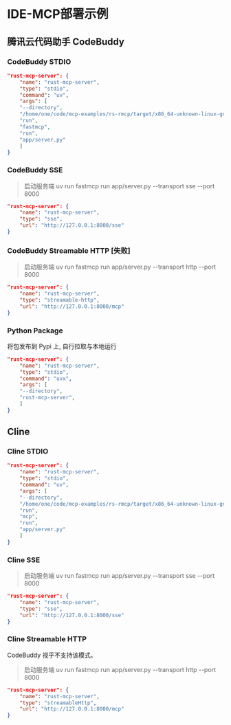 # IDE-MCP部署示例

## 腾讯云代码助手 CodeBuddy

### CodeBuddy STDIO

```json
"rust-mcp-server": {
    "name": "rust-mcp-server",
    "type": "stdio",
    "command": "uv",
    "args": [
    "--directory",
    "/home/one/code/mcp-examples/rs-rmcp/target/x86_64-unknown-linux-gnu/debug/rs-mcpr",
    "run",
    "fastmcp",
    "run",
    "app/server.py"
    ]
}
```

### CodeBuddy SSE

> 启动服务端
> uv run fastmcp run app/server.py --transport sse --port 8000

```json
"rust-mcp-server": {
    "name": "rust-mcp-server",
    "type": "sse",
    "url": "http://127.0.0.1:8000/sse"
}
```

### CodeBuddy Streamable HTTP [失败]

> 启动服务端
> uv run fastmcp run app/server.py --transport http --port 8000

```json
"rust-mcp-server": {
    "name": "rust-mcp-server",
    "type": "streamable-http",
    "url": "http://127.0.0.1:8000/mcp"
}
```

### Python Package

将包发布到 Pypi 上, 自行拉取与本地运行

```json
"rust-mcp-server": {
    "name": "rust-mcp-server",
    "type": "stdio",
    "command": "uvx",
    "args": [
    "--directory",
    "rust-mcp-server",
    ]
}
```

## Cline

### Cline STDIO

```json
"rust-mcp-server": {
    "name": "rust-mcp-server",
    "type": "stdio",
    "command": "uv",
    "args": [
    "--directory",
    "/home/one/code/mcp-examples/rs-rmcp/target/x86_64-unknown-linux-gnu/debug/rs-mcpr",
    "run",
    "mcp",
    "run",
    "app/server.py"
    ]
}
```

### Cline SSE

> 启动服务端
> uv run fastmcp run app/server.py --transport sse --port 8000

```json
"rust-mcp-server": {
    "name": "rust-mcp-server",
    "type": "sse",
    "url": "http://127.0.0.1:8000/sse"
}
```

### Cline Streamable HTTP

CodeBuddy 视乎不支持该模式。

> 启动服务端
> uv run fastmcp run app/server.py --transport http --port 8000

```json
"rust-mcp-server": {
    "name": "rust-mcp-server",
    "type": "streamableHttp",
    "url": "http://127.0.0.1:8000/mcp"
}
```
